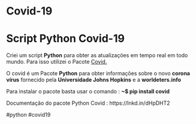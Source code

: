 # Covid-19

<h1>Script Python Covid-19</h1> 

<body>
  
  <p>Criei um script <strong>Python</strong> para obter as atualizações em tempo real em todo mundo.
  Para isso utilizei o Pacote <a href="https://pypi.org/project/covid/" target="_blank">Covid.</a></p> 
  <p>O covid é um Pacote <b>Python</b> para obter informações sobre o novo <strong>corona vírus</strong> fornecido pela 
  <strong>Universidade Johns Hopkins</strong> e a <strong>worldeters.info</strong></p
  
  <hr>
    <p>Para instalar o pacote basta usar o comando : <b>~$ pip install covid</b></p>
    <p>Documentação do pacote Python Covid : https://lnkd.in/dHpDHT2</p>
    <p>#python #covid19</p>

  </hr>
  
</body>
